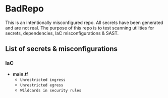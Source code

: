 # BadRepo
This is an intentionally misconfigured repo. All secrets have been generated and are not real. The purpose of this repo is to test scanning utilities for secrets, dependencies, IaC misconfigurations & SAST. 

## List of secrets & misconfigurations
### IaC
* **main.tf**
  * `Unrestricted ingress`
  * `Unrestricted egress`
  * `Wildcards in security rules`
